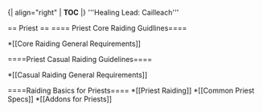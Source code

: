 {| align="right"
  | __TOC__
  |}
'''Healing Lead: Cailleach'''



== Priest ==
==== Priest Core Raiding Guidlines====

*[[Core Raiding General Requirements]]

====Priest Casual Raiding Guidelines====

*[[Casual Raiding General Requirements]]


====Raiding Basics for Priests====
*[[Priest Raiding]]
*[[Common Priest Specs]]
*[[Addons for Priests]]